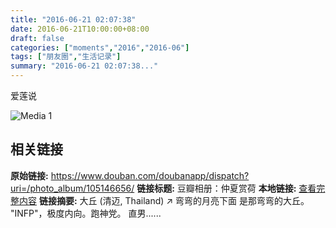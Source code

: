 ```yaml
---
title: "2016-06-21 02:07:38"
date: 2016-06-21T10:00:00+08:00
draft: false
categories: ["moments","2016","2016-06"]
tags: ["朋友圈","生活记录"]
summary: "2016-06-21 02:07:38..."
---
```


爱莲说

![Media 1](/Moments/photos/2016-06-21/201606210207380.jpg)

## 相关链接

**原始链接:** https://www.douban.com/doubanapp/dispatch?uri=/photo_album/105146656/
**链接标题:** 豆瓣相册：仲夏赏荷
**本地链接:** [查看完整内容](/link_content/2016/06/2016-06-21/link_content/)
**链接摘要:** 大丘
        (清迈, Thailand)
    ↗ 弯弯的月亮下面 是那弯弯的大丘。 "INFP"，极度内向。跑神党。 直男......

